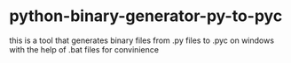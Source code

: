 # python-binary-generator-py-to-pyc
this is a tool that generates binary files from .py files to .pyc on windows with the help of .bat files for convinience
